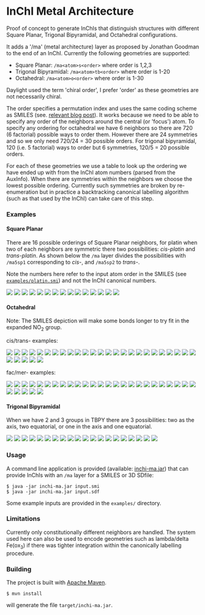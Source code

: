 # InChI Metal Architecture

Proof of concept to generate InChIs that distinguish structures with different
Square Planar, Trigonal Bipyramidal, and Octahedral configurations.

It adds a '/ma' (metal architecture) layer as proposed by Jonathan Goodman to
the end of an InChI. Currently the following geometries are supported:

* Square Planar: ``/ma<atom>s<order>`` where order is 1,2,3
* Trigonal Bipyramidal: ``/ma<atom>tb<order>`` where order is 1-20
* Octahedral: ``/ma<atom>o<order>`` where order is 1-30

Daylight used the term 'chiral order', I prefer 'order' as these
geometries are not necessarily chiral.

The order specifies a permutation index and uses the same coding
scheme as SMILES (see. [relevant blog post](http://timvdm.blogspot.com/2010/09/smiles-stereochemistry-enigma.html)).
It works because we need to be able to specify any order of the neighbors around
the central (or 'focus') atom. To specify any ordering for octahedral we have 6 
neighbors so there are 720 (6 factorial) possible ways to order them. However 
there are 24 symmetries and so we only need 720/24 = 30 possible orders. For 
trigonal bipyramidal, 120 (i.e. 5 factorial) ways to order but 6 symmetries, 
120/5 = 20 possible orders.

For each of these geometries we use a table to look up the
ordering we have ended up with from the InChI atom numbers (parsed from the 
AuxInfo). When there are symmetries within the neighbors we choose the lowest
possible ordering. Currently such symmetries are broken by re-enumeration but in
practice a backtracking canonical labelling algorithm (such as that used by the
InChI) can take care of this step.

### Examples

#### Square Planar

There are 16 possible orderings of Square Planar neighbors, for platin
when two of each neighbors are symmetric there two possibilities: *cis-platin*
and *trans-platin*. As shown below the ``/ma`` layer divides the possibilities
with ``/ma5sp1`` corresponding to *cis-*, and ``/ma5sp2`` to *trans-*.

Note the numbers here refer to the input atom order in the SMILES (see
[``examples/platin.smi``](https://github.com/johnmay/inchi-ma/blob/master/examples/platin.smi))
and not the InChI canonical numbers.

![](https://www.simolecule.com/cdkdepict/depict/bow/svg?smi=Cl%5BPt%40SP1%5D%28Cl%29%28%5BNH3%5D%29%5BNH3%5D+%2Fma5sp1&abbr=on&hdisp=bridgehead&showtitle=true&zoom=1.6&annotate=number)
![](https://www.simolecule.com/cdkdepict/depict/bow/svg?smi=Cl%5BPt%40SP2%5D%28Cl%29%28%5BNH3%5D%29%5BNH3%5D+%2Fma5sp2&abbr=on&hdisp=bridgehead&showtitle=true&zoom=1.6&annotate=number)
![](https://www.simolecule.com/cdkdepict/depict/bow/svg?smi=Cl%5BPt%40SP3%5D%28Cl%29%28%5BNH3%5D%29%5BNH3%5D+%2Fma5sp1&abbr=on&hdisp=bridgehead&showtitle=true&zoom=1.6&annotate=number)
![](https://www.simolecule.com/cdkdepict/depict/bow/svg?smi=Cl%5BPt%40SP1%5D%28%5BNH3%5D%29%28Cl%29%5BNH3%5D+%2Fma5sp2&abbr=on&hdisp=bridgehead&showtitle=true&zoom=1.6&annotate=number)
![](https://www.simolecule.com/cdkdepict/depict/bow/svg?smi=Cl%5BPt%40SP2%5D%28%5BNH3%5D%29%28Cl%29%5BNH3%5D+%2Fma5sp1&abbr=on&hdisp=bridgehead&showtitle=true&zoom=1.6&annotate=number)
![](https://www.simolecule.com/cdkdepict/depict/bow/svg?smi=Cl%5BPt%40SP3%5D%28%5BNH3%5D%29%28Cl%29%5BNH3%5D+%2Fma5sp1&abbr=on&hdisp=bridgehead&showtitle=true&zoom=1.6&annotate=number)
![](https://www.simolecule.com/cdkdepict/depict/bow/svg?smi=Cl%5BPt%40SP1%5D%28%5BNH3%5D%29%28%5BNH3%5D%29Cl+%2Fma5sp1&abbr=on&hdisp=bridgehead&showtitle=true&zoom=1.6&annotate=number)
![](https://www.simolecule.com/cdkdepict/depict/bow/svg?smi=Cl%5BPt%40SP2%5D%28%5BNH3%5D%29%28%5BNH3%5D%29Cl+%2Fma5sp1&abbr=on&hdisp=bridgehead&showtitle=true&zoom=1.6&annotate=number)
![](https://www.simolecule.com/cdkdepict/depict/bow/svg?smi=Cl%5BPt%40SP3%5D%28%5BNH3%5D%29%28%5BNH3%5D%29Cl+%2Fma5sp2&abbr=on&hdisp=bridgehead&showtitle=true&zoom=1.6&annotate=number)
![](https://www.simolecule.com/cdkdepict/depict/bow/svg?smi=%5BNH3%5D%5BPt%40SP1%5D%28Cl%29%28%5BNH3%5D%29Cl+%2Fma5sp2&abbr=on&hdisp=bridgehead&showtitle=true&zoom=1.6&annotate=number)
![](https://www.simolecule.com/cdkdepict/depict/bow/svg?smi=%5BNH3%5D%5BPt%40SP2%5D%28Cl%29%28%5BNH3%5D%29Cl+%2Fma5sp1&abbr=on&hdisp=bridgehead&showtitle=true&zoom=1.6&annotate=number)
![](https://www.simolecule.com/cdkdepict/depict/bow/svg?smi=%5BNH3%5D%5BPt%40SP3%5D%28Cl%29%28%5BNH3%5D%29Cl+%2Fma5sp1&abbr=on&hdisp=bridgehead&showtitle=true&zoom=1.6&annotate=number)
![](https://www.simolecule.com/cdkdepict/depict/bow/svg?smi=%5BNH3%5D%5BPt%40SP1%5D%28Cl%29%28Cl%29%5BNH3%5D+%2Fma5sp1&abbr=on&hdisp=bridgehead&showtitle=true&zoom=1.6&annotate=number)
![](https://www.simolecule.com/cdkdepict/depict/bow/svg?smi=%5BNH3%5D%5BPt%40SP2%5D%28Cl%29%28Cl%29%5BNH3%5D+%2Fma5sp1&abbr=on&hdisp=bridgehead&showtitle=true&zoom=1.6&annotate=number)
![](https://www.simolecule.com/cdkdepict/depict/bow/svg?smi=%5BNH3%5D%5BPt%40SP3%5D%28Cl%29%28Cl%29%5BNH3%5D+%2Fma5sp2&abbr=on&hdisp=bridgehead&showtitle=true&zoom=1.6&annotate=number)

#### Octahedral

Note: The SMILES depiction will make some bonds longer to try fit in the expanded NO<sub>2</sub> group.

cis/trans- examples:

![](https://www.simolecule.com/cdkdepict/depict/bow/svg?smi=Cl%5BCo%40OH1%5D%28Cl%29%28Cl%29%28N%28%3DO%29%28%3DO%29%29%28Cl%29N%28%3DO%29%3DO+%2Fma5o1&abbr=on&hdisp=bridgehead&showtitle=true&zoom=1.6&annotate=number)
![](https://www.simolecule.com/cdkdepict/depict/bow/svg?smi=Cl%5BCo%40OH2%5D%28Cl%29%28Cl%29%28N%28%3DO%29%28%3DO%29%29%28Cl%29N%28%3DO%29%3DO+%2Fma5o1&abbr=on&hdisp=bridgehead&showtitle=true&zoom=1.6&annotate=number)
![](https://www.simolecule.com/cdkdepict/depict/bow/svg?smi=Cl%5BCo%40OH3%5D%28Cl%29%28Cl%29%28N%28%3DO%29%28%3DO%29%29%28Cl%29N%28%3DO%29%3DO+%2Fma5o1&abbr=on&hdisp=bridgehead&showtitle=true&zoom=1.6&annotate=number)
![](https://www.simolecule.com/cdkdepict/depict/bow/svg?smi=Cl%5BCo%40OH4%5D%28Cl%29%28Cl%29%28N%28%3DO%29%28%3DO%29%29%28Cl%29N%28%3DO%29%3DO+%2Fma5o1&abbr=on&hdisp=bridgehead&showtitle=true&zoom=1.6&annotate=number)
![](https://www.simolecule.com/cdkdepict/depict/bow/svg?smi=Cl%5BCo%40OH5%5D%28Cl%29%28Cl%29%28N%28%3DO%29%28%3DO%29%29%28Cl%29N%28%3DO%29%3DO+%2Fma5o1&abbr=on&hdisp=bridgehead&showtitle=true&zoom=1.6&annotate=number)
![](https://www.simolecule.com/cdkdepict/depict/bow/svg?smi=Cl%5BCo%40OH6%5D%28Cl%29%28Cl%29%28N%28%3DO%29%28%3DO%29%29%28Cl%29N%28%3DO%29%3DO+%2Fma5o1&abbr=on&hdisp=bridgehead&showtitle=true&zoom=1.6&annotate=number)
![](https://www.simolecule.com/cdkdepict/depict/bow/svg?smi=Cl%5BCo%40OH7%5D%28Cl%29%28Cl%29%28N%28%3DO%29%28%3DO%29%29%28Cl%29N%28%3DO%29%3DO+%2Fma5o1&abbr=on&hdisp=bridgehead&showtitle=true&zoom=1.6&annotate=number)
![](https://www.simolecule.com/cdkdepict/depict/bow/svg?smi=Cl%5BCo%40OH8%5D%28Cl%29%28Cl%29%28N%28%3DO%29%28%3DO%29%29%28Cl%29N%28%3DO%29%3DO+%2Fma5o1&abbr=on&hdisp=bridgehead&showtitle=true&zoom=1.6&annotate=number)
![](https://www.simolecule.com/cdkdepict/depict/bow/svg?smi=Cl%5BCo%40OH9%5D%28Cl%29%28Cl%29%28N%28%3DO%29%28%3DO%29%29%28Cl%29N%28%3DO%29%3DO+%2Fma5o12&abbr=on&hdisp=bridgehead&showtitle=true&zoom=1.6&annotate=number)
![](https://www.simolecule.com/cdkdepict/depict/bow/svg?smi=Cl%5BCo%40OH10%5D%28Cl%29%28Cl%29%28N%28%3DO%29%28%3DO%29%29%28Cl%29N%28%3DO%29%3DO+%2Fma5o1&abbr=on&hdisp=bridgehead&showtitle=true&zoom=1.6&annotate=number)
![](https://www.simolecule.com/cdkdepict/depict/bow/svg?smi=Cl%5BCo%40OH11%5D%28Cl%29%28Cl%29%28N%28%3DO%29%28%3DO%29%29%28Cl%29N%28%3DO%29%3DO+%2Fma5o12&abbr=on&hdisp=bridgehead&showtitle=true&zoom=1.6&annotate=number)
![](https://www.simolecule.com/cdkdepict/depict/bow/svg?smi=Cl%5BCo%40OH12%5D%28Cl%29%28Cl%29%28N%28%3DO%29%28%3DO%29%29%28Cl%29N%28%3DO%29%3DO+%2Fma5o1&abbr=on&hdisp=bridgehead&showtitle=true&zoom=1.6&annotate=number)
![](https://www.simolecule.com/cdkdepict/depict/bow/svg?smi=Cl%5BCo%40OH13%5D%28Cl%29%28Cl%29%28N%28%3DO%29%28%3DO%29%29%28Cl%29N%28%3DO%29%3DO+%2Fma5o1&abbr=on&hdisp=bridgehead&showtitle=true&zoom=1.6&annotate=number)
![](https://www.simolecule.com/cdkdepict/depict/bow/svg?smi=Cl%5BCo%40OH14%5D%28Cl%29%28Cl%29%28N%28%3DO%29%28%3DO%29%29%28Cl%29N%28%3DO%29%3DO+%2Fma5o1&abbr=on&hdisp=bridgehead&showtitle=true&zoom=1.6&annotate=number)
![](https://www.simolecule.com/cdkdepict/depict/bow/svg?smi=Cl%5BCo%40OH15%5D%28Cl%29%28Cl%29%28N%28%3DO%29%28%3DO%29%29%28Cl%29N%28%3DO%29%3DO+%2Fma5o1&abbr=on&hdisp=bridgehead&showtitle=true&zoom=1.6&annotate=number)
![](https://www.simolecule.com/cdkdepict/depict/bow/svg?smi=Cl%5BCo%40OH16%5D%28Cl%29%28Cl%29%28N%28%3DO%29%28%3DO%29%29%28Cl%29N%28%3DO%29%3DO+%2Fma5o1&abbr=on&hdisp=bridgehead&showtitle=true&zoom=1.6&annotate=number)
![](https://www.simolecule.com/cdkdepict/depict/bow/svg?smi=Cl%5BCo%40OH17%5D%28Cl%29%28Cl%29%28N%28%3DO%29%28%3DO%29%29%28Cl%29N%28%3DO%29%3DO+%2Fma5o1&abbr=on&hdisp=bridgehead&showtitle=true&zoom=1.6&annotate=number)
![](https://www.simolecule.com/cdkdepict/depict/bow/svg?smi=Cl%5BCo%40OH18%5D%28Cl%29%28Cl%29%28N%28%3DO%29%28%3DO%29%29%28Cl%29N%28%3DO%29%3DO+%2Fma5o1&abbr=on&hdisp=bridgehead&showtitle=true&zoom=1.6&annotate=number)
![](https://www.simolecule.com/cdkdepict/depict/bow/svg?smi=Cl%5BCo%40OH19%5D%28Cl%29%28Cl%29%28N%28%3DO%29%28%3DO%29%29%28Cl%29N%28%3DO%29%3DO+%2Fma5o12&abbr=on&hdisp=bridgehead&showtitle=true&zoom=1.6&annotate=number)
![](https://www.simolecule.com/cdkdepict/depict/bow/svg?smi=Cl%5BCo%40OH20%5D%28Cl%29%28Cl%29%28N%28%3DO%29%28%3DO%29%29%28Cl%29N%28%3DO%29%3DO+%2Fma5o1&abbr=on&hdisp=bridgehead&showtitle=true&zoom=1.6&annotate=number)
![](https://www.simolecule.com/cdkdepict/depict/bow/svg?smi=Cl%5BCo%40OH21%5D%28Cl%29%28Cl%29%28N%28%3DO%29%28%3DO%29%29%28Cl%29N%28%3DO%29%3DO+%2Fma5o1&abbr=on&hdisp=bridgehead&showtitle=true&zoom=1.6&annotate=number)
![](https://www.simolecule.com/cdkdepict/depict/bow/svg?smi=Cl%5BCo%40OH22%5D%28Cl%29%28Cl%29%28N%28%3DO%29%28%3DO%29%29%28Cl%29N%28%3DO%29%3DO+%2Fma5o1&abbr=on&hdisp=bridgehead&showtitle=true&zoom=1.6&annotate=number)
![](https://www.simolecule.com/cdkdepict/depict/bow/svg?smi=Cl%5BCo%40OH23%5D%28Cl%29%28Cl%29%28N%28%3DO%29%28%3DO%29%29%28Cl%29N%28%3DO%29%3DO+%2Fma5o1&abbr=on&hdisp=bridgehead&showtitle=true&zoom=1.6&annotate=number)
![](https://www.simolecule.com/cdkdepict/depict/bow/svg?smi=Cl%5BCo%40OH24%5D%28Cl%29%28Cl%29%28N%28%3DO%29%28%3DO%29%29%28Cl%29N%28%3DO%29%3DO+%2Fma5o12&abbr=on&hdisp=bridgehead&showtitle=true&zoom=1.6&annotate=number)
![](https://www.simolecule.com/cdkdepict/depict/bow/svg?smi=Cl%5BCo%40OH25%5D%28Cl%29%28Cl%29%28N%28%3DO%29%28%3DO%29%29%28Cl%29N%28%3DO%29%3DO+%2Fma5o12&abbr=on&hdisp=bridgehead&showtitle=true&zoom=1.6&annotate=number)
![](https://www.simolecule.com/cdkdepict/depict/bow/svg?smi=Cl%5BCo%40OH26%5D%28Cl%29%28Cl%29%28N%28%3DO%29%28%3DO%29%29%28Cl%29N%28%3DO%29%3DO+%2Fma5o1&abbr=on&hdisp=bridgehead&showtitle=true&zoom=1.6&annotate=number)
![](https://www.simolecule.com/cdkdepict/depict/bow/svg?smi=Cl%5BCo%40OH27%5D%28Cl%29%28Cl%29%28N%28%3DO%29%28%3DO%29%29%28Cl%29N%28%3DO%29%3DO+%2Fma5o1&abbr=on&hdisp=bridgehead&showtitle=true&zoom=1.6&annotate=number)
![](https://www.simolecule.com/cdkdepict/depict/bow/svg?smi=Cl%5BCo%40OH28%5D%28Cl%29%28Cl%29%28N%28%3DO%29%28%3DO%29%29%28Cl%29N%28%3DO%29%3DO+%2Fma5o1&abbr=on&hdisp=bridgehead&showtitle=true&zoom=1.6&annotate=number)
![](https://www.simolecule.com/cdkdepict/depict/bow/svg?smi=Cl%5BCo%40OH29%5D%28Cl%29%28Cl%29%28N%28%3DO%29%28%3DO%29%29%28Cl%29N%28%3DO%29%3DO+%2Fma5o1&abbr=on&hdisp=bridgehead&showtitle=true&zoom=1.6&annotate=number)
![](https://www.simolecule.com/cdkdepict/depict/bow/svg?smi=Cl%5BCo%40OH30%5D%28Cl%29%28Cl%29%28N%28%3DO%29%28%3DO%29%29%28Cl%29N%28%3DO%29%3DO+%2Fma5o12&abbr=on&hdisp=bridgehead&showtitle=true&zoom=1.6&annotate=number)

fac/mer- examples:

![](https://www.simolecule.com/cdkdepict/depict/bow/svg?smi=Cl%5BCo%40OH1%5D%28Cl%29%28N%28%3DO%29%28%3DO%29%29%28N%28%3DO%29%28%3DO%29%29%28Cl%29N%28%3DO%29%3DO+%2Fma4o1&abbr=on&hdisp=bridgehead&showtitle=true&zoom=1.6&annotate=number)
![](https://www.simolecule.com/cdkdepict/depict/bow/svg?smi=Cl%5BCo%40OH2%5D%28Cl%29%28N%28%3DO%29%28%3DO%29%29%28N%28%3DO%29%28%3DO%29%29%28Cl%29N%28%3DO%29%3DO+%2Fma4o1&abbr=on&hdisp=bridgehead&showtitle=true&zoom=1.6&annotate=number)
![](https://www.simolecule.com/cdkdepict/depict/bow/svg?smi=Cl%5BCo%40OH3%5D%28Cl%29%28N%28%3DO%29%28%3DO%29%29%28N%28%3DO%29%28%3DO%29%29%28Cl%29N%28%3DO%29%3DO+%2Fma4o8&abbr=on&hdisp=bridgehead&showtitle=true&zoom=1.6&annotate=number)
![](https://www.simolecule.com/cdkdepict/depict/bow/svg?smi=Cl%5BCo%40OH4%5D%28Cl%29%28N%28%3DO%29%28%3DO%29%29%28N%28%3DO%29%28%3DO%29%29%28Cl%29N%28%3DO%29%3DO+%2Fma4o8&abbr=on&hdisp=bridgehead&showtitle=true&zoom=1.6&annotate=number)
![](https://www.simolecule.com/cdkdepict/depict/bow/svg?smi=Cl%5BCo%40OH5%5D%28Cl%29%28N%28%3DO%29%28%3DO%29%29%28N%28%3DO%29%28%3DO%29%29%28Cl%29N%28%3DO%29%3DO+%2Fma4o8&abbr=on&hdisp=bridgehead&showtitle=true&zoom=1.6&annotate=number)
![](https://www.simolecule.com/cdkdepict/depict/bow/svg?smi=Cl%5BCo%40OH6%5D%28Cl%29%28N%28%3DO%29%28%3DO%29%29%28N%28%3DO%29%28%3DO%29%29%28Cl%29N%28%3DO%29%3DO+%2Fma4o8&abbr=on&hdisp=bridgehead&showtitle=true&zoom=1.6&annotate=number)
![](https://www.simolecule.com/cdkdepict/depict/bow/svg?smi=Cl%5BCo%40OH7%5D%28Cl%29%28N%28%3DO%29%28%3DO%29%29%28N%28%3DO%29%28%3DO%29%29%28Cl%29N%28%3DO%29%3DO+%2Fma4o1&abbr=on&hdisp=bridgehead&showtitle=true&zoom=1.6&annotate=number)
![](https://www.simolecule.com/cdkdepict/depict/bow/svg?smi=Cl%5BCo%40OH8%5D%28Cl%29%28N%28%3DO%29%28%3DO%29%29%28N%28%3DO%29%28%3DO%29%29%28Cl%29N%28%3DO%29%3DO+%2Fma4o1&abbr=on&hdisp=bridgehead&showtitle=true&zoom=1.6&annotate=number)
![](https://www.simolecule.com/cdkdepict/depict/bow/svg?smi=Cl%5BCo%40OH9%5D%28Cl%29%28N%28%3DO%29%28%3DO%29%29%28N%28%3DO%29%28%3DO%29%29%28Cl%29N%28%3DO%29%3DO+%2Fma4o8&abbr=on&hdisp=bridgehead&showtitle=true&zoom=1.6&annotate=number)
![](https://www.simolecule.com/cdkdepict/depict/bow/svg?smi=Cl%5BCo%40OH10%5D%28Cl%29%28N%28%3DO%29%28%3DO%29%29%28N%28%3DO%29%28%3DO%29%29%28Cl%29N%28%3DO%29%3DO+%2Fma4o1&abbr=on&hdisp=bridgehead&showtitle=true&zoom=1.6&annotate=number)
![](https://www.simolecule.com/cdkdepict/depict/bow/svg?smi=Cl%5BCo%40OH11%5D%28Cl%29%28N%28%3DO%29%28%3DO%29%29%28N%28%3DO%29%28%3DO%29%29%28Cl%29N%28%3DO%29%3DO+%2Fma4o8&abbr=on&hdisp=bridgehead&showtitle=true&zoom=1.6&annotate=number)
![](https://www.simolecule.com/cdkdepict/depict/bow/svg?smi=Cl%5BCo%40OH12%5D%28Cl%29%28N%28%3DO%29%28%3DO%29%29%28N%28%3DO%29%28%3DO%29%29%28Cl%29N%28%3DO%29%3DO+%2Fma4o1&abbr=on&hdisp=bridgehead&showtitle=true&zoom=1.6&annotate=number)
![](https://www.simolecule.com/cdkdepict/depict/bow/svg?smi=Cl%5BCo%40OH13%5D%28Cl%29%28N%28%3DO%29%28%3DO%29%29%28N%28%3DO%29%28%3DO%29%29%28Cl%29N%28%3DO%29%3DO+%2Fma4o1&abbr=on&hdisp=bridgehead&showtitle=true&zoom=1.6&annotate=number)
![](https://www.simolecule.com/cdkdepict/depict/bow/svg?smi=Cl%5BCo%40OH14%5D%28Cl%29%28N%28%3DO%29%28%3DO%29%29%28N%28%3DO%29%28%3DO%29%29%28Cl%29N%28%3DO%29%3DO+%2Fma4o8&abbr=on&hdisp=bridgehead&showtitle=true&zoom=1.6&annotate=number)
![](https://www.simolecule.com/cdkdepict/depict/bow/svg?smi=Cl%5BCo%40OH15%5D%28Cl%29%28N%28%3DO%29%28%3DO%29%29%28N%28%3DO%29%28%3DO%29%29%28Cl%29N%28%3DO%29%3DO+%2Fma4o8&abbr=on&hdisp=bridgehead&showtitle=true&zoom=1.6&annotate=number)
![](https://www.simolecule.com/cdkdepict/depict/bow/svg?smi=Cl%5BCo%40OH16%5D%28Cl%29%28N%28%3DO%29%28%3DO%29%29%28N%28%3DO%29%28%3DO%29%29%28Cl%29N%28%3DO%29%3DO+%2Fma4o8&abbr=on&hdisp=bridgehead&showtitle=true&zoom=1.6&annotate=number)
![](https://www.simolecule.com/cdkdepict/depict/bow/svg?smi=Cl%5BCo%40OH17%5D%28Cl%29%28N%28%3DO%29%28%3DO%29%29%28N%28%3DO%29%28%3DO%29%29%28Cl%29N%28%3DO%29%3DO+%2Fma4o1&abbr=on&hdisp=bridgehead&showtitle=true&zoom=1.6&annotate=number)
![](https://www.simolecule.com/cdkdepict/depict/bow/svg?smi=Cl%5BCo%40OH18%5D%28Cl%29%28N%28%3DO%29%28%3DO%29%29%28N%28%3DO%29%28%3DO%29%29%28Cl%29N%28%3DO%29%3DO+%2Fma4o8&abbr=on&hdisp=bridgehead&showtitle=true&zoom=1.6&annotate=number)
![](https://www.simolecule.com/cdkdepict/depict/bow/svg?smi=Cl%5BCo%40OH19%5D%28Cl%29%28N%28%3DO%29%28%3DO%29%29%28N%28%3DO%29%28%3DO%29%29%28Cl%29N%28%3DO%29%3DO+%2Fma4o8&abbr=on&hdisp=bridgehead&showtitle=true&zoom=1.6&annotate=number)
![](https://www.simolecule.com/cdkdepict/depict/bow/svg?smi=Cl%5BCo%40OH20%5D%28Cl%29%28N%28%3DO%29%28%3DO%29%29%28N%28%3DO%29%28%3DO%29%29%28Cl%29N%28%3DO%29%3DO+%2Fma4o1&abbr=on&hdisp=bridgehead&showtitle=true&zoom=1.6&annotate=number)
![](https://www.simolecule.com/cdkdepict/depict/bow/svg?smi=Cl%5BCo%40OH21%5D%28Cl%29%28N%28%3DO%29%28%3DO%29%29%28N%28%3DO%29%28%3DO%29%29%28Cl%29N%28%3DO%29%3DO+%2Fma4o1&abbr=on&hdisp=bridgehead&showtitle=true&zoom=1.6&annotate=number)
![](https://www.simolecule.com/cdkdepict/depict/bow/svg?smi=Cl%5BCo%40OH22%5D%28Cl%29%28N%28%3DO%29%28%3DO%29%29%28N%28%3DO%29%28%3DO%29%29%28Cl%29N%28%3DO%29%3DO+%2Fma4o1&abbr=on&hdisp=bridgehead&showtitle=true&zoom=1.6&annotate=number)
![](https://www.simolecule.com/cdkdepict/depict/bow/svg?smi=Cl%5BCo%40OH23%5D%28Cl%29%28N%28%3DO%29%28%3DO%29%29%28N%28%3DO%29%28%3DO%29%29%28Cl%29N%28%3DO%29%3DO+%2Fma4o1&abbr=on&hdisp=bridgehead&showtitle=true&zoom=1.6&annotate=number)
![](https://www.simolecule.com/cdkdepict/depict/bow/svg?smi=Cl%5BCo%40OH24%5D%28Cl%29%28N%28%3DO%29%28%3DO%29%29%28N%28%3DO%29%28%3DO%29%29%28Cl%29N%28%3DO%29%3DO+%2Fma4o8&abbr=on&hdisp=bridgehead&showtitle=true&zoom=1.6&annotate=number)
![](https://www.simolecule.com/cdkdepict/depict/bow/svg?smi=Cl%5BCo%40OH25%5D%28Cl%29%28N%28%3DO%29%28%3DO%29%29%28N%28%3DO%29%28%3DO%29%29%28Cl%29N%28%3DO%29%3DO+%2Fma4o8&abbr=on&hdisp=bridgehead&showtitle=true&zoom=1.6&annotate=number)
![](https://www.simolecule.com/cdkdepict/depict/bow/svg?smi=Cl%5BCo%40OH26%5D%28Cl%29%28N%28%3DO%29%28%3DO%29%29%28N%28%3DO%29%28%3DO%29%29%28Cl%29N%28%3DO%29%3DO+%2Fma4o8&abbr=on&hdisp=bridgehead&showtitle=true&zoom=1.6&annotate=number)
![](https://www.simolecule.com/cdkdepict/depict/bow/svg?smi=Cl%5BCo%40OH27%5D%28Cl%29%28N%28%3DO%29%28%3DO%29%29%28N%28%3DO%29%28%3DO%29%29%28Cl%29N%28%3DO%29%3DO+%2Fma4o8&abbr=on&hdisp=bridgehead&showtitle=true&zoom=1.6&annotate=number)
![](https://www.simolecule.com/cdkdepict/depict/bow/svg?smi=Cl%5BCo%40OH28%5D%28Cl%29%28N%28%3DO%29%28%3DO%29%29%28N%28%3DO%29%28%3DO%29%29%28Cl%29N%28%3DO%29%3DO+%2Fma4o8&abbr=on&hdisp=bridgehead&showtitle=true&zoom=1.6&annotate=number)
![](https://www.simolecule.com/cdkdepict/depict/bow/svg?smi=Cl%5BCo%40OH29%5D%28Cl%29%28N%28%3DO%29%28%3DO%29%29%28N%28%3DO%29%28%3DO%29%29%28Cl%29N%28%3DO%29%3DO+%2Fma4o8&abbr=on&hdisp=bridgehead&showtitle=true&zoom=1.6&annotate=number)
![](https://www.simolecule.com/cdkdepict/depict/bow/svg?smi=Cl%5BCo%40OH30%5D%28Cl%29%28N%28%3DO%29%28%3DO%29%29%28N%28%3DO%29%28%3DO%29%29%28Cl%29N%28%3DO%29%3DO+%2Fma4o8&abbr=on&hdisp=bridgehead&showtitle=true&zoom=1.6&annotate=number)


#### Trigonal Bipyramidal

When we have 2 and 3 groups in TBPY there are 3 possibilities: two as the axis,
two equatorial, or one in the axis and one equatorial.

![](https://www.simolecule.com/cdkdepict/depict/bow/svg?smi=Cl%5BAs%40TB1%5D%28Cl%29%28%5BNH3%5D%29%28%5BNH3%5D%29Cl+%2Fma1tb5&abbr=on&hdisp=bridgehead&showtitle=true&zoom=1.6&annotate=number)
![](https://www.simolecule.com/cdkdepict/depict/bow/svg?smi=Cl%5BAs%40TB2%5D%28Cl%29%28%5BNH3%5D%29%28%5BNH3%5D%29Cl+%2Fma1tb5&abbr=on&hdisp=bridgehead&showtitle=true&zoom=1.6&annotate=number)
![](https://www.simolecule.com/cdkdepict/depict/bow/svg?smi=Cl%5BAs%40TB3%5D%28Cl%29%28%5BNH3%5D%29%28%5BNH3%5D%29Cl+%2Fma1tb1&abbr=on&hdisp=bridgehead&showtitle=true&zoom=1.6&annotate=number)
![](https://www.simolecule.com/cdkdepict/depict/bow/svg?smi=Cl%5BAs%40TB4%5D%28Cl%29%28%5BNH3%5D%29%28%5BNH3%5D%29Cl+%2Fma1tb1&abbr=on&hdisp=bridgehead&showtitle=true&zoom=1.6&annotate=number)
![](https://www.simolecule.com/cdkdepict/depict/bow/svg?smi=Cl%5BAs%40TB5%5D%28Cl%29%28%5BNH3%5D%29%28%5BNH3%5D%29Cl+%2Fma1tb1&abbr=on&hdisp=bridgehead&showtitle=true&zoom=1.6&annotate=number)
![](https://www.simolecule.com/cdkdepict/depict/bow/svg?smi=Cl%5BAs%40TB6%5D%28Cl%29%28%5BNH3%5D%29%28%5BNH3%5D%29Cl+%2Fma1tb1&abbr=on&hdisp=bridgehead&showtitle=true&zoom=1.6&annotate=number)
![](https://www.simolecule.com/cdkdepict/depict/bow/svg?smi=Cl%5BAs%40TB7%5D%28Cl%29%28%5BNH3%5D%29%28%5BNH3%5D%29Cl+%2Fma1tb5&abbr=on&hdisp=bridgehead&showtitle=true&zoom=1.6&annotate=number)
![](https://www.simolecule.com/cdkdepict/depict/bow/svg?smi=Cl%5BAs%40TB8%5D%28Cl%29%28%5BNH3%5D%29%28%5BNH3%5D%29Cl+%2Fma1tb5&abbr=on&hdisp=bridgehead&showtitle=true&zoom=1.6&annotate=number)
![](https://www.simolecule.com/cdkdepict/depict/bow/svg?smi=Cl%5BAs%40TB9%5D%28Cl%29%28%5BNH3%5D%29%28%5BNH3%5D%29Cl+%2Fma1tb5&abbr=on&hdisp=bridgehead&showtitle=true&zoom=1.6&annotate=number)
![](https://www.simolecule.com/cdkdepict/depict/bow/svg?smi=Cl%5BAs%40TB10%5D%28Cl%29%28%5BNH3%5D%29%28%5BNH3%5D%29Cl+%2Fma1tb1&abbr=on&hdisp=bridgehead&showtitle=true&zoom=1.6&annotate=number)
![](https://www.simolecule.com/cdkdepict/depict/bow/svg?smi=Cl%5BAs%40TB11%5D%28Cl%29%28%5BNH3%5D%29%28%5BNH3%5D%29Cl+%2Fma1tb5&abbr=on&hdisp=bridgehead&showtitle=true&zoom=1.6&annotate=number)
![](https://www.simolecule.com/cdkdepict/depict/bow/svg?smi=Cl%5BAs%40TB12%5D%28Cl%29%28%5BNH3%5D%29%28%5BNH3%5D%29Cl+%2Fma1tb1&abbr=on&hdisp=bridgehead&showtitle=true&zoom=1.6&annotate=number)
![](https://www.simolecule.com/cdkdepict/depict/bow/svg?smi=Cl%5BAs%40TB13%5D%28Cl%29%28%5BNH3%5D%29%28%5BNH3%5D%29Cl+%2Fma1tb1&abbr=on&hdisp=bridgehead&showtitle=true&zoom=1.6&annotate=number)
![](https://www.simolecule.com/cdkdepict/depict/bow/svg?smi=Cl%5BAs%40TB14%5D%28Cl%29%28%5BNH3%5D%29%28%5BNH3%5D%29Cl+%2Fma1tb1&abbr=on&hdisp=bridgehead&showtitle=true&zoom=1.6&annotate=number)
![](https://www.simolecule.com/cdkdepict/depict/bow/svg?smi=Cl%5BAs%40TB15%5D%28Cl%29%28%5BNH3%5D%29%28%5BNH3%5D%29Cl+%2Fma1tb1&abbr=on&hdisp=bridgehead&showtitle=true&zoom=1.6&annotate=number)
![](https://www.simolecule.com/cdkdepict/depict/bow/svg?smi=Cl%5BAs%40TB16%5D%28Cl%29%28%5BNH3%5D%29%28%5BNH3%5D%29Cl+%2Fma1tb17&abbr=on&hdisp=bridgehead&showtitle=true&zoom=1.6&annotate=number)
![](https://www.simolecule.com/cdkdepict/depict/bow/svg?smi=Cl%5BAs%40TB17%5D%28Cl%29%28%5BNH3%5D%29%28%5BNH3%5D%29Cl+%2Fma1tb1&abbr=on&hdisp=bridgehead&showtitle=true&zoom=1.6&annotate=number)
![](https://www.simolecule.com/cdkdepict/depict/bow/svg?smi=Cl%5BAs%40TB18%5D%28Cl%29%28%5BNH3%5D%29%28%5BNH3%5D%29Cl+%2Fma1tb1&abbr=on&hdisp=bridgehead&showtitle=true&zoom=1.6&annotate=number)
![](https://www.simolecule.com/cdkdepict/depict/bow/svg?smi=Cl%5BAs%40TB19%5D%28Cl%29%28%5BNH3%5D%29%28%5BNH3%5D%29Cl+%2Fma1tb17&abbr=on&hdisp=bridgehead&showtitle=true&zoom=1.6&annotate=number)
![](https://www.simolecule.com/cdkdepict/depict/bow/svg?smi=Cl%5BAs%40TB20%5D%28Cl%29%28%5BNH3%5D%29%28%5BNH3%5D%29Cl+%2Fma1tb1&abbr=on&hdisp=bridgehead&showtitle=true&zoom=1.6&annotate=number)

### Usage

A command line application is provided (available: [inchi-ma.jar](https://github.com/johnmay/inchi-ma/releases/latest)) that can provide InChIs with an ``/ma`` layer for a SMILES or 3D SDfile:

```
$ java -jar inchi-ma.jar input.smi
$ java -jar inchi-ma.jar input.sdf
```

Some example inputs are provided in the ``examples/`` directory.

### Limitations

Currently only constitutionally different neighbors are handled. The system used
here can also be used to encode geometries such as lambda/delta Fe(ox<sub>3</sub>)
if there was tighter integration within the canonically labelling procedure.

### Building

The project is built with [Apache Maven](https://maven.apache.org/).

```
$ mvn install
```

will generate the file ``target/inchi-ma.jar``.
